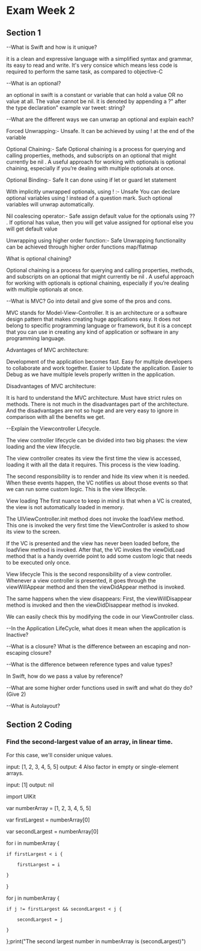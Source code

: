 # Exam Week 2

## Section 1

--What is Swift and how is it unique?

it is a clean and expressive language with a simplified syntax and grammar, its easy to read and write. It's very consice which means less code is required to perform the same task, as compared to objective-C

--What is an optional?

an optional in swift is a constant or variable that can hold a value OR  no value at all. The value cannot be nil. it is denoted by appending a ?" after the type declaration"
example var tweet: string?

--What are the different ways we can unwrap an optional and explain each?

Forced Unwrapping:- Unsafe.
It can be achieved by using ! at the end of the variable

Optional Chaining:- Safe
Optional chaining is a process for querying and calling properties, methods, and subscripts on an optional that might currently be nil . A useful approach for working with optionals is optional chaining, especially if you’re dealing with multiple optionals at once.

Optional Binding:- Safe
It can done using if let or guard let statement

With implicitly unwrapped optionals, using ! :- Unsafe
You can declare optional variables using ! instead of a question mark. Such optional variables will unwrap automatically.

Nil coalescing operator:- Safe
assign default value for the optionals using ?? . If optional has value, then you will get value assigned for optional else you will get default value

Unwrapping using higher order function:- Safe
Unwrapping functionality can be achieved through higher order functions map/flatmap

What is optional chaining?

Optional chaining is a process for querying and calling properties, methods, and subscripts on an optional that might currently be nil . A useful approach for working with optionals is optional chaining, especially if you’re dealing with multiple optionals at once.

--What is MVC? Go into detail and give some of the pros and cons.

MVC stands for Model-View-Controller. It is an architecture or a software design pattern that makes creating huge applications easy. It does not belong to specific programming language or framework, but it is a concept that you can use in creating any kind of application or software in any programming language.

Advantages of MVC architecture:

Development of the application becomes fast.
Easy for multiple developers to collaborate and work together.
Easier to Update the application.
Easier to Debug as we have multiple levels properly written in the application.

Disadvantages of MVC architecture:

It is hard to understand the MVC architecture.
Must have strict rules on methods.
There is not much in the disadvantages part of the architecture. And the disadvantages are not so huge and are very easy to ignore in comparison with all the benefits we get.

--Explain the Viewcontroller Lifecycle.

The view controller lifecycle can be divided into two big phases: the view loading and the view lifecycle.

The view controller creates its view the first time the view is accessed, loading it with all the data it requires. This process is the view loading.

The second responsibility is to render and hide its view when it is needed. When these events happen, the VC notifies us about those events so that we can run some custom logic. This is the view lifecycle.

View loading
The first nuance to keep in mind is that when a VC is created, the view is not automatically loaded in memory.

The UIViewController.init method does not invoke the loadView method. This one is invoked the very first time the ViewController is asked to show its view to the screen.

If the VC is presented and the view has never been loaded before, the loadView method is invoked. After that, the VC invokes the viewDidLoad method that is a handy override point to add some custom logic that needs to be executed only once.

View lifecycle
This is the second responsibility of a view controller. Whenever a view controller is presented, it goes through the viewWillAppear method and then the viewDidAppear method is invoked.

The same happens when the view disappears: First, the viewWillDisappear method is invoked and then the viewDidDisappear method is invoked.

We can easily check this by modifying the code in our ViewController class.

--In the Application LifeCycle, what does it mean when the application is Inactive?

--What is a closure? What is the difference between an escaping and non-escaping closure?

--What is the difference between reference types and value types?

In Swift, how do we pass a value by reference? 

--What are some higher order functions used in swift and what do they do? (Give 2)

--What is Autolayout?



## Section 2 Coding

### Find the second-largest value of an array, in linear time.
For this case, we'll consider unique values.

input: [1, 2, 3, 4, 5, 5]
output: 4
Also factor in empty or single-element arrays.

input: [1]
output: nil


import UIKit

var numberArray = [1, 2, 3, 4, 5, 5]

var firstLargest = numberArray[0]

var secondLargest = numberArray[0]

for i in numberArray {
    
    if firstLargest < i {
        
        firstLargest = i
        
    }
    
}

for j in numberArray {
    
    if j != firstLargest && secondLargest < j {
        
        secondLargest = j
        
    }
    
};print("The second largest number in numberArray is \(secondLargest)")

